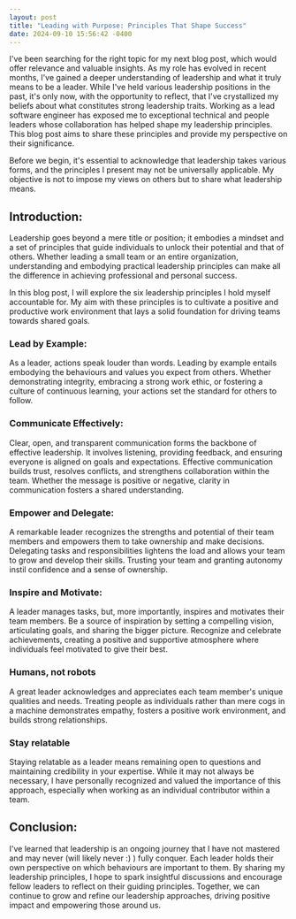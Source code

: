 ```yaml
---
layout: post
title: "Leading with Purpose: Principles That Shape Success"
date: 2024-09-10 15:56:42 -0400
---
```


I've been searching for the right topic for my next blog post, which would offer relevance and valuable insights. As my role has evolved in recent months, I've gained a deeper understanding of leadership and what it truly means to be a leader. While I've held various leadership positions in the past, it's only now, with the opportunity to reflect, that I've crystallized my beliefs about what constitutes strong leadership traits. Working as a lead software engineer has exposed me to exceptional technical and people leaders whose collaboration has helped shape my leadership principles. This blog post aims to share these principles and provide my perspective on their significance.

Before we begin, it's essential to acknowledge that leadership takes various forms, and the principles I present may not be universally applicable. My objective is not to impose my views on others but to share what leadership means.
## Introduction:
Leadership goes beyond a mere title or position; it embodies a mindset and a set of principles that guide individuals to unlock their potential and that of others. Whether leading a small team or an entire organization, understanding and embodying practical leadership principles can make all the difference in achieving professional and personal success.

In this blog post, I will explore the six leadership principles I hold myself accountable for. My aim with these principles is to cultivate a positive and productive work environment that lays a solid foundation for driving teams towards shared goals.
### Lead by Example:
As a leader, actions speak louder than words. Leading by example entails embodying the behaviours and values you expect from others. Whether demonstrating integrity, embracing a strong work ethic, or fostering a culture of continuous learning, your actions set the standard for others to follow.
### Communicate Effectively:
Clear, open, and transparent communication forms the backbone of effective leadership. It involves listening, providing feedback, and ensuring everyone is aligned on goals and expectations. Effective communication builds trust, resolves conflicts, and strengthens collaboration within the team. Whether the message is positive or negative, clarity in communication fosters a shared understanding.
### Empower and Delegate:
A remarkable leader recognizes the strengths and potential of their team members and empowers them to take ownership and make decisions. Delegating tasks and responsibilities lightens the load and allows your team to grow and develop their skills. Trusting your team and granting autonomy instil confidence and a sense of ownership.
### Inspire and Motivate:
A leader manages tasks, but, more importantly, inspires and motivates their team members. Be a source of inspiration by setting a compelling vision, articulating goals, and sharing the bigger picture. Recognize and celebrate achievements, creating a positive and supportive atmosphere where individuals feel motivated to give their best.
### Humans, not robots
A great leader acknowledges and appreciates each team member's unique qualities and needs. Treating people as individuals rather than mere cogs in a machine demonstrates empathy, fosters a positive work environment, and builds strong relationships.
### Stay relatable
Staying relatable as a leader means remaining open to questions and maintaining credibility in your expertise. While it may not always be necessary, I have personally recognized and valued the importance of this approach, especially when working as an individual contributor within a team.
## Conclusion:
I've learned that leadership is an ongoing journey that I have not mastered and may never (will likely never :) ) fully conquer. Each leader holds their own perspective on which behaviours are important to them. By sharing my leadership principles, I hope to spark insightful discussions and encourage fellow leaders to reflect on their guiding principles. Together, we can continue to grow and refine our leadership approaches, driving positive impact and empowering those around us.